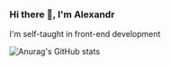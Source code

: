 ### Hi there 👋, I'm Alexandr
I'm self-taught in front-end development

![Anurag's GitHub stats](https://github-readme-stats.vercel.app/api?username=ADmurAJI)
